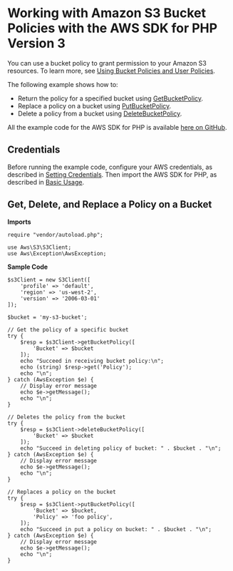 # Working with Amazon S3 Bucket Policies with the AWS SDK for PHP Version 3<a name="s3-examples-bucket-policies"></a>

You can use a bucket policy to grant permission to your Amazon S3 resources\. To learn more, see [Using Bucket Policies and User Policies](https://docs.aws.amazon.com/AmazonS3/latest/dev/using-iam-policies.html)\.

The following example shows how to:
+ Return the policy for a specified bucket using [GetBucketPolicy](https://docs.aws.amazon.com/aws-sdk-php/v3/api/api-s3-2006-03-01.html#getbucketpolicy)\.
+ Replace a policy on a bucket using [PutBucketPolicy](https://docs.aws.amazon.com/aws-sdk-php/v3/api/api-s3-2006-03-01.html#putbucketpolicy)\.
+ Delete a policy from a bucket using [DeleteBucketPolicy](https://docs.aws.amazon.com/aws-sdk-php/v3/api/api-s3-2006-03-01.html#deletebucketpolicy)\.

All the example code for the AWS SDK for PHP is available [here on GitHub](https://github.com/awsdocs/aws-doc-sdk-examples/tree/master/php/example_code)\.

## Credentials<a name="credentials"></a>

Before running the example code, configure your AWS credentials, as described in [Setting Credentials](guide_credentials.md)\. Then import the AWS SDK for PHP, as described in [Basic Usage](getting-started_basic-usage.md)\.

## Get, Delete, and Replace a Policy on a Bucket<a name="get-delete-and-replace-a-policy-on-a-bucket"></a>

 **Imports** 

```
require "vendor/autoload.php";

use Aws\S3\S3Client;  
use Aws\Exception\AwsException;
```

 **Sample Code** 

```
$s3Client = new S3Client([
    'profile' => 'default',
    'region' => 'us-west-2',
    'version' => '2006-03-01'
]);

$bucket = 'my-s3-bucket';

// Get the policy of a specific bucket
try {
    $resp = $s3Client->getBucketPolicy([
        'Bucket' => $bucket
    ]);
    echo "Succeed in receiving bucket policy:\n";
    echo (string) $resp->get('Policy');
    echo "\n";
} catch (AwsException $e) {
    // Display error message
    echo $e->getMessage();
    echo "\n";
}

// Deletes the policy from the bucket
try {
    $resp = $s3Client->deleteBucketPolicy([
        'Bucket' => $bucket
    ]);
    echo "Succeed in deleting policy of bucket: " . $bucket . "\n";
} catch (AwsException $e) {
    // Display error message
    echo $e->getMessage();
    echo "\n";
}

// Replaces a policy on the bucket
try {
    $resp = $s3Client->putBucketPolicy([
        'Bucket' => $bucket,
        'Policy' => 'foo policy',
    ]);
    echo "Succeed in put a policy on bucket: " . $bucket . "\n";
} catch (AwsException $e) {
    // Display error message
    echo $e->getMessage();
    echo "\n";
}
```